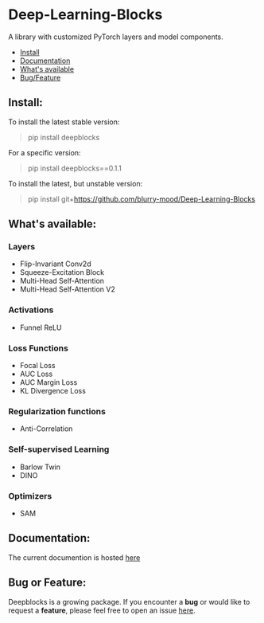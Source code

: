 # Deep-Learning-Blocks
A library with customized PyTorch layers and model components.

- [Install](README.md#install)
- [Documentation](README.md#documentation)
- [What's available](README.md#whats-available)
- [Bug/Feature](README.md#bug-or-feature)

## Install:
To install the latest stable version:
> pip install deepblocks

For a specific version:
> pip install deepblocks==0.1.1

To install the latest, but unstable version:
> pip install git+https://github.com/blurry-mood/Deep-Learning-Blocks

## What's available:
### **Layers**
* Flip-Invariant Conv2d
* Squeeze-Excitation Block
* Multi-Head Self-Attention
* Multi-Head Self-Attention V2

### **Activations**
* Funnel ReLU

### **Loss Functions**
* Focal Loss
* AUC Loss
* AUC Margin Loss
* KL Divergence Loss
  
### **Regularization functions**
* Anti-Correlation

### **Self-supervised Learning**
* Barlow Twin
* DINO

### **Optimizers**
* SAM


## Documentation:
The current documention is hosted 
[here](https://blurry-mood.github.io/Deep-Learning-Blocks/)

## Bug or Feature:
Deepblocks is a growing package. If you encounter a **bug** or would like to request a **feature**, please feel free to open an issue [here](https://github.com/blurry-mood/Deep-Learning-Blocks/issues).
